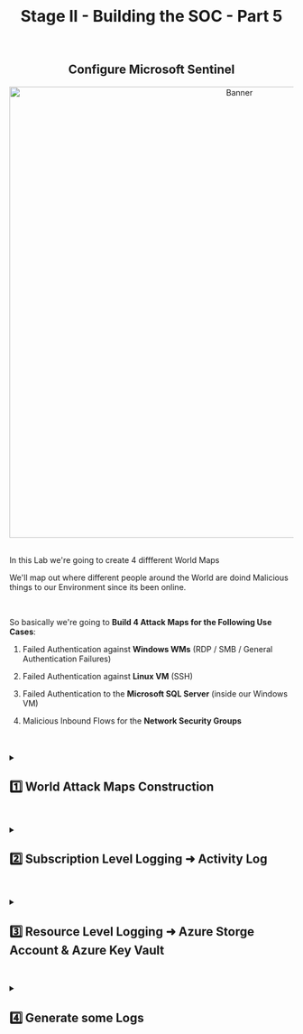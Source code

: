 <br>

<h1 align="center">Stage II - Building the SOC - Part 5</h1>

<br>

<h2 align="center">Configure Microsoft Sentinel</h2>

<p align="center">
<img width="800" src="https://github.com/user-attachments/assets/39d59344-9d47-4be6-aba0-7ba2ead7efba" alt="Banner"/>
<br />
<br />

In this Lab we're going to create 4 diffferent World Maps

We'll map out where different people around the World are doind Malicious things to our Environment since its been online.

<br>


So basically we're going to **Build 4 Attack Maps for the Following Use Cases**:


1. Failed Authentication against **Windows WMs** (RDP / SMB / General Authentication Failures)

2. Failed Authentication against **Linux VM** (SSH)

3. Failed Authentication to the **Microsoft SQL Server** (inside our Windows VM)

4. Malicious Inbound Flows for the **Network Security Groups**


<br>

<br>

<details close> 
<summary> <h2>1️⃣ World Attack Maps Construction</h2> </summary>
<br>


Go to **Microsoft Sentinel** ➜ select our Log Analytics Workspace ```LAW-Cyber-Lab``` that is associated with this Sentinel Instance.

Click on the **Workbooks** blade ➜ and then ➕ **Add Workbook**

<br>

![azure portal](https://github.com/user-attachments/assets/36df51b2-cdcd-42e7-ad55-d26078edda07)

<br>

<details close> 
  
**<summary> 📝 Step-by-step Guide on How to Create the Sentinel Maps Inside the Workbooks?</summary>**

<br>

We'll first create the **Workbook** & the **Map** for the ***Linux SSH Authentication Failures***

After clicking on ➕ **Add Workbook** ➜ you can see there's a Default Workbook that Sentinel made.

Click ✏️ **Edit**

<br>

![azure portal](https://github.com/user-attachments/assets/9d44e9cd-77b8-41f4-93a7-2067a752e545)

<br>

There's 2 Elements in the default workbook ➜ so we'll 🗑️ **Remove** them both

<br>

![azure portal](https://github.com/user-attachments/assets/343aafd9-44d7-4b59-bcda-b031db117d2b)

<br>

![azure portal](https://github.com/user-attachments/assets/202e60b2-e41e-4278-a423-c2b64b411707)

<br>

Then we're going to click on ➕ **Add** ➜ and we're going to 𝄜 **Add query** based element

<br>

![azure portal](https://github.com/user-attachments/assets/4ab29302-b055-44cb-ba8e-7cb881f5b0c7)

<br>

We'll then click the **</> Advanced Editor blade**

<br>

![azure portal](https://github.com/user-attachments/assets/d413801a-f244-417b-b0e1-98123d4fc183)

<br>

Now go to [this GitHub link](https://github.com/joshmadakor1/Cyber-Course-v2/blob/main/Sentinel-Maps(JSON)/linux-ssh-auth-fail.json) to get the **JSON** for the **Linux SSH Failed Authentication Map**.

Copy the **JSON** text.

<br>

![azure portal](https://github.com/user-attachments/assets/f3af9386-d113-4c36-ac3f-02f2729f170a)

<br>

Back in the Azure Portal ➜ erase the default text ➜ and paste the **JSON** from the GitHub link

Then click ✔️ **Done Editing** down bellow

<br>

![azure portal](https://github.com/user-attachments/assets/17ab1229-7a1b-46d8-bc07-a5eb7fa9069e)

<br>

Lastly, we'll click on the 💾 **Save** button:

- **Name the Workbook** ➜ ```linux-ssh-auth-fail```

- Make sure you select our **Log Analytics Workspace** ➜ ```LAW-Cyber-Lab```

- Place the Workbook at he same **Location** as our other Resources ➜ ```(US) East US```

Click **"Apply"**

<br>

![azure portal](https://github.com/user-attachments/assets/da6e470e-b63b-401d-8b97-c9d2883ad25a)

<br>

✅ The **Workbook** and the corresponding **Sentinel Map** for the **Linux SSH Authentication Failures** were successfuully created.

<br>

![azure portal](https://github.com/user-attachments/assets/63f4d693-f9a9-44b1-99cd-70b408a5b8a1)

<br>

We'll then continue creating the rest of the Workbooks & Maps for the rest of the Resources.

We'll click on ➕ **Add Workbook** ➜ follow the same process ➜  and use the other JSON codes from [this GitHub link](https://github.com/joshmadakor1/Cyber-Course-v2/tree/main/Sentinel-Maps(JSON))

<br>

  </details>

<br>

✅ All 4 Workbooks and Maps were successfully created:

<br>

![azure portal](https://github.com/user-attachments/assets/425a8c12-e647-40d9-aa56-4fa965ea75da)

<br>

<details close> 
  
**<summary> 💡 We can then Test the Query ➜ to see if Events will be plotted on the Maps.</summary>**

<br>

From inside the **Workbook** ➜ click on ✏️ **Edit** ➜ and then **↑ Edit**

<br>

![azure portal](https://github.com/user-attachments/assets/425a8c12-e647-40d9-aa56-4fa965ea75da)

<br>

![azure portal](https://github.com/user-attachments/assets/425a8c12-e647-40d9-aa56-4fa965ea75da)

<br>

Copy the **"Log Analytics Worspace Logs Query"** from under the ⚙️ **Settings"** blade

<br>

![azure portal](https://github.com/user-attachments/assets/425a8c12-e647-40d9-aa56-4fa965ea75da)

<br>

We'll then go to our Log Analytics Workspace ```LAW-Cyber-Lab``` ➜ and **Paste It** to **Query the Logs**

<br>

  </details>

<br>

For example ➜ this is the Query from the **Microsoft SQL Server Failed Authentication** Workbook in LAW:

<br>

![azure portal](https://github.com/user-attachments/assets/425a8c12-e647-40d9-aa56-4fa965ea75da)

<br>

By doing this ➜ you can test changes to the query.

This way we make sure it works and it's generating desired result ➜ before updating the Workbooks in Sentinel.

<br>

  </details>

<h2></h2>

<details close> 
<summary> <h2>2️⃣ Subscription Level Logging ➜ Activity Log</h2> </summary>
<br>

We're now going to export the **Azure Activity Logs** to our **Log Analytics Workspace**.

Go to **Azure Monitor** ➜ then the **Activity Log** blade ➜ and click on ⚙️ **Export Activity Logs**

<br>

![azure portal](https://github.com/user-attachments/assets/bf87437a-ba52-4a1e-9ca1-4856940e053f)

<br>

We'll then create a new **Diagnostic Setting** ➜ I named mine ```ds-activity-logs```:

<br>

![azure portal](https://github.com/user-attachments/assets/d4c4cc49-71f8-4ab9-85d9-942d80a8c289)

<br>

Now we'll **Generate some Logs** to confirm functionality.

To do so I decided to:

- Create 2 New **Resource Groups**
- Add a new **Inbound Security Rule** to 1 of the existing NSGs

<br>

### New Resource Groups:

<br>

![azure portal](https://github.com/user-attachments/assets/c1273b17-0839-4d9a-b87c-a50b3db2554b)

<br>

### New Inbound Security Rule in the ```attack-vm-nsg```:

<br>

![azure portal](https://github.com/user-attachments/assets/5d18fe9e-f39b-41a8-8665-1506fbd81758)

<br>

💡 I then Deleted all these new Resources just to confirm the **Logs were Flowing into the LAW Properly**.

Back to our **Log Analytics Workspace** ➜ I **Queried the Logs** for any **Changes to the NSGs**:

<br>

![azure portal](https://github.com/user-attachments/assets/1f7885d3-13bf-454c-8d8d-4a9e6d229666)

<br>

I also performed another **Query for Checking Resource Group Deletion** in our Logs:

<br>

![azure portal](https://github.com/user-attachments/assets/26ca75bd-e180-4e8b-9f95-858145bb805b)

<br>

  </details>

<h2></h2>

<details close> 
<summary> <h2>3️⃣ Resource Level Logging ➜ Azure Storge Account & Azure Key Vault</h2> </summary>
<br>

The next step is to Enable Logs for our Storage account and for our Key Vault.

<br>

### Storage Account:

<br>

Go to **Storage Accounts** ➜ and select our ```sacyberlab009``` Storage Account

On the left side under **Monitoring** ➜ select the **Diagnostic settings** blade

For the **"blob"** line ➜ click on ⛔ **Disabled** under **"Diagnostic status"** for the 

<br>

![azure portal](https://github.com/user-attachments/assets/14c169a9-f7cc-4c4e-8c0e-23e6f7898c9e)

<br>

Click on ➕ **Add Diagnostic setting**

<br>

![azure portal](https://github.com/user-attachments/assets/9ad6d6eb-6fcd-4208-90c6-c2f9308ad88d)

<br>

- Set up a **"Diagnostic setting name"** ➜ I picked ```ds-storage-acct```

- Under **Logs** ➜ **Category groups** ➜ select ☑️ **audit**

- Make sure we're sending the Logs to our **Log Analytics Workspace** ```LAW-Cyber-Lab```

Click **Save**

<br>

![azure portal](https://github.com/user-attachments/assets/6750ea6a-f1b8-46b5-81c2-c16358ecf292)

<br>

<h2></h2>

<br>

### Azure Key Vault:

<br>

Navigate to **Azure Key Vault** ➜ click on **"Create a Key Vault"**.

⚠️ Make sure it is in the same Resource Group & Region as our other Resources.

Also ➜ the **"Key vault name"** must be Globally Unique.

Click the **"Next"** button:

<br>

![azure portal](https://github.com/user-attachments/assets/0928b8a2-16e2-4e10-8598-2870b2f30635)

<br>

Under the **"Access configuration"** tab ➜ set the **"Permission model"** to ◉ **Vault access policy**

Click on **"Review + Create"**.

<br>

![azure portal](https://github.com/user-attachments/assets/5e84b87f-728d-498b-8ea0-e1d02b71f406)

<br>

We'll then create a **Diagnostic Setting** for the **Key Vault** ➜ the same way we did for the **Storage Account**.

<br>

![azure portal](https://github.com/user-attachments/assets/463cc82f-4806-4c1f-9103-051ab84689f8)

<br>

- Pick a **"Diagnostic setting name"** ➜ ```ds-akv```

- Under **Logs** ➜ **Category groups** ➜ select ☑️ **audit**

- Once again ➜ make sure we're sending the Logs to our **Log Analytics Workspace** ```LAW-Cyber-Lab```

Click **Save**

<br>

![azure portal](https://github.com/user-attachments/assets/358c763b-3b13-49ae-be30-ae40384df755)

<br>

  </details>

<h2></h2>

<details close> 
<summary> <h2>4️⃣ Generate some Logs</h2> </summary>
<br>

Finally, we're going to generate some logs by creating a Few Secrets inside of our Azure Key Vault

We're then going to **Query those Logs** and analyse them inside of our LAW.

<br>

### Secret Number 1:

<br>

![azure portal](https://github.com/user-attachments/assets/677d2a01-7249-4784-ba4d-14ec206b7014)

<br>

### Secret Number 2:

<br>

![azure portal](https://github.com/user-attachments/assets/93575473-1b10-46a3-8b71-ed3eb61897d3)

<br>

Inside of our ```ak-cyber-lab``` **Key Vault** ➜ we can confirm that both Secrets were Created ✅

<br>

![azure portal](https://github.com/user-attachments/assets/c03626dd-4df1-4c3a-99fe-ce8dbb007f83)

<br>

So we'll then Query our ```LAW-Cyber-Lab``` ➜ to make sure **Logs are Flowing from our Resources**:

<br>

![azure portal](https://github.com/user-attachments/assets/8a1c02ff-e3b8-48a0-ae37-b69d648bae25)

<br>

  </details>

<h2></h2>

<br>

<br>

<br>

<br>

<br>

<br>

<br>
  
<br>
